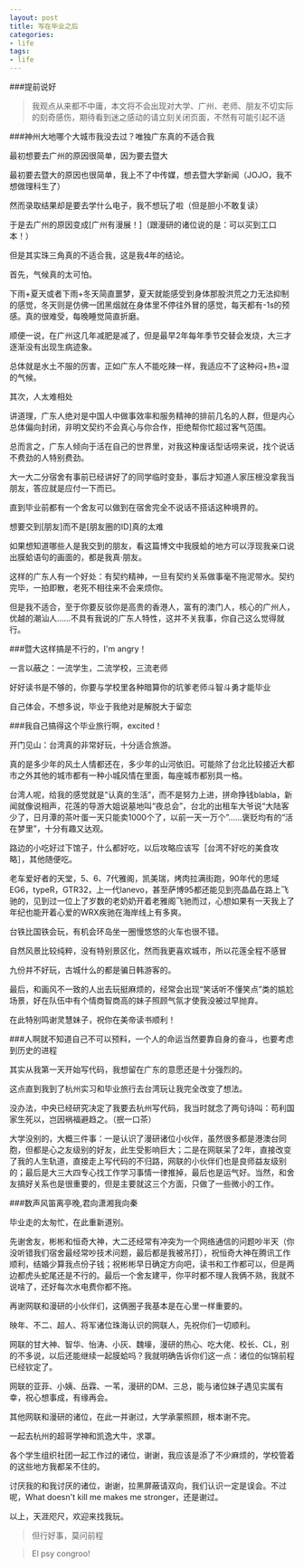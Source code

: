 ```yaml
---
layout: post
title: 写在毕业之后
categories:
- life
tags:
- life
---
```


###提前说好

> 我观点从来都不中庸，本文将不会出现对大学、广州、老师、朋友不切实际的刻奇感伤，期待看到迷之感动的请立刻关闭页面，不然有可能引起不适

###神州大地哪个大城市我没去过？唯独广东真的不适合我

最初想要去广州的原因很简单，因为要去暨大

最初要去暨大的原因也很简单，我上不了中传媒，想去暨大学新闻（JOJO，我不想做理科生了）

然而录取结果却是要去学什么电子，我不想玩了啦（但是胆小不敢复读）

于是去广州的原因变成[广州有漫展！]（跟漫研的诸位说的是：可以买到工口本！）

但是其实珠三角真的不适合我，这是我4年的结论。

首先，气候真的太可怕。

下雨+夏天或者下雨+冬天简直噩梦，夏天就能感受到身体那股洪荒之力无法抑制的感觉，冬天则是仿佛一团黑烟就在身体里不停往外冒的感觉，每天都有-1s的预感。真的很难受，每晚睡觉简直折磨。

顺便一说，在广州这几年减肥是减了，但是最早2年每年季节交替会发烧，大三才逐渐没有出现生病迹象。

总体就是水土不服的厉害，正如广东人不能吃辣一样，我适应不了这种闷+热+湿的气候。

其次，人太难相处

讲道理，广东人绝对是中国人中做事效率和服务精神的排前几名的人群，但是内心总体偏向封闭，非明文契约不会真心与你合作，拒绝帮你忙超过客气范围。

总而言之，广东人倾向于活在自己的世界里，对我这种废话型话唠来说，找个说话不费劲的人特别费劲。

大一大二分宿舍有事前已经讲好了的同学临时变卦，事后才知道人家压根没拿我当朋友，答应就是应付一下而已。

直到毕业前都有一个舍友可以做到在宿舍完全不说话不搭话这种境界的。

想要交到[朋友]而不是[朋友圈的ID]真的太难

如果想知道哪些人是我交到的朋友，看这篇博文中我膜蛤的地方可以浮现我亲口说出膜蛤语句的画面的，都是我真·朋友。

这样的广东人有一个好处：有契约精神，一旦有契约关系做事毫不拖泥带水。契约完毕，一拍即散，老死不相往来不会来烦你。

但是我不适合，至于你要反驳你是高贵的香港人，富有的澳门人，核心的广州人，优越的潮汕人……不具有我说的广东人特性，这并不关我事，你自己这么觉得就行。

###暨大这样搞是不行的，I'm angry！

一言以蔽之：一流学生，二流学校，三流老师

好好读书是不够的，你要与学校里各种暗算你的坑爹老师斗智斗勇才能毕业

自己体会，不想多说，毕业于我绝对是解脱大于留恋

###我自己搞得这个毕业旅行啊，excited！

开门见山：台湾真的非常好玩，十分适合旅游。

真的是多少年的风土人情都还在，多少年的山河依旧。可能除了台北比较接近大都市之外其他的城市都有一种小城风情在里面，每座城市都别具一格。

台湾人呢，给我的感觉就是“认真的生活”，而不是努力上进，拼命挣钱blabla，新闻就像说相声，花莲的导游大姐说墓地叫“夜总会”，台北的出租车大爷说“大陆客少了，日月潭的茶叶蛋一天只能卖1000个了，以前一天一万个”……褒贬均有的“活在梦里”，十分有趣又达观。

路边的小吃好过下馆子，什么都好吃，以后攻略应该写［台湾不好吃的美食攻略］，其他随便吃。

老车爱好者的天堂，5、6、7代雅阁，凯美瑞，烤肉拉满街跑，90年代的思域EG6，typeR，GTR32，上一代lanevo，甚至萨博95都还能见到亮晶晶在路上飞驰的，见到过一位上了岁数的老奶奶开着老雅阁飞驰而过，心想如果有一天我上了年纪也能开着心爱的WRX疾驰在海岸线上有多爽。

台铁比国铁会玩，有机会环岛坐一圈慢悠悠的火车也很不错。

自然风景比较纯粹，没有特别景区化，然而我更喜欢城市，所以花莲全程不感冒

九份并不好玩，古城什么的都是骗日韩游客的。

最后，和画风不一致的人出去玩挺麻烦的，经常会出现“笑话听不懂笑点”类的尴尬场景，好在队伍中有个情商智商高的妹子照顾气氛才使我没被过早抛弃。

在此特别鸣谢灵慧妹子，祝你在美帝读书顺利！


###人啊就不知道自己不可以预料，一个人的命运当然要靠自身的奋斗，也要考虑到历史的进程

其实从我第一天开始写代码，我想留在广东的意愿还是十分强烈的。

这点直到我到了杭州实习和毕业旅行去台湾玩让我完全改变了想法。

没办法，中央已经研究决定了我要去杭州写代码，我当时就念了两句诗叫：苟利国家生死以，岂因祸福避趋之。（抿一口茶）

大学没别的，大概三件事：一是认识了漫研诸位小伙伴，虽然很多都是港澳台同胞，但都是心之友级别的好友，此生受影响巨大；二是在网联呆了2年，直接改变了我的人生轨道，直接走上写代码的不归路，网联的小伙伴们也是良师益友级别的；最后是大三大四专心找工作学习事情一律推掉，最后也是运气好。当然，和舍友搞好关系也是很重要的，但是主要就这三个方面，只做了一些微小的工作。

###数声风笛离亭晚,君向潇湘我向秦

毕业走的太匆忙，在此重新道别。

先谢舍友，彬彬和恒奇大神，大二还经常有冲突为一个网络通信的问题吵半天（你没听错我们宿舍最经常吵技术问题，最后都是我被吊打），祝恒奇大神在腾讯工作顺利，结婚少算我点份子钱；祝彬彬早日确定方向吧，读书和工作都可以，但是两边都虎头蛇尾还是不行的。最后一个舍友建平，你平时都不理人我俩不熟，我就不说啥了，还好每次水电费你都不拖。

再谢网联和漫研的小伙伴们，这俩圈子我基本是在心里一样重要的。

映年、不二、超人、将军诸位珠海认识的网联人，先祝你们一切顺利。

网联的甘大神、智华、怡涛、小灰、魏壕，漫研的热心、吃大佬、校长、CL，别的不多说，以后还能继续一起膜蛤吗？我就明确告诉你们这一点：诸位的似锦前程已经钦定了。

网联的亚菲、小姨、岳霖、一苇，漫研的DM、三总，能与诸位妹子遇见实属有幸，祝心想事成，有缘再会。

其他网联和漫研的诸位，在此一并谢过，大学承蒙照顾，根本谢不完。

一起去杭州的超哥学神和凯逸大牛，求罩。

各个学生组织社团一起工作过的诸位，谢谢，我应该是添了不少麻烦的，学校管着的这些地方我都呆不住的。

讨厌我的和我讨厌的诸位，谢谢，拉黑屏蔽请双向，我们认识一定是误会。不过呢，What doesn't kill me makes me stronger，还是谢过。

以上，天涯咫尺，欢迎来找我玩。

> 但行好事，莫问前程

> El psy congroo!










